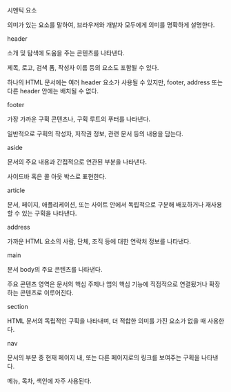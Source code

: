 시멘틱 요소

의미가 있는 요소를 말하여, 브라우저와 개발자 모두에게 의미를 명확하게 설명한다.

header

소개 및 탐색에 도움을 주는 콘텐츠를 나타낸다.

제목, 로고, 검색 폼, 작성자 이름 등의 요소도 포함될 수 있다.

하나의 HTML 문서에는 여러 header 요소가 사용될 수 있지만, footer, address 또는 다른 header 안에는 배치될 수 없다.

footer

가장 가까운 구획 콘텐츠나, 구획 루트의 푸터를 나타낸다.

일반적으로 구획의 작성자, 저작권 정보, 관련 문서 등의 내용을 담는다.

aside

문서의 주요 내용과 간접적으로 연관된 부분을 나타낸다.

사이드바 혹은 콜 아웃 박스로 표현한다.

article

문서, 페이지, 애플리케이션, 또는 사이트 안에서 독립적으로 구분해 배포하거나 재사용할 수 있는 구획을 나타낸다.

address

가까운 HTML 요소의 사람, 단체, 조직 등에 대한 연락처 정보를 나타낸다.

main

문서 body의 주요 콘텐츠를 나타낸다.

주요 콘텐츠 영역은 문서의 핵심 주제나 앱의 핵심 기능에 직접적으로 연결됬거나 확장하는 콘텐츠로 이루어진다.

section

HTML 문서의 독립적인 구획을 나타내며, 더 적합한 의미를 가진 요소가 없을 때 사용한다.

nav

문서의 부분 중 현재 페이지 내, 또는 다른 페이지로의 링크를 보여주는 구획을 나타낸다.

메뉴, 목차, 색인에 자주 사용된다.

